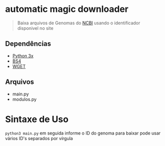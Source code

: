 # automatic magic downloader
> Baixa arquivos de Genomas do [NCBI](https://www.ncbi.nlm.nih.gov/genome) usando o identificador disponivel no site

## Dependências 
* [Python 3x](https://www.python.org/)
* [BS4](https://pypi.org/project/bs4/)
* [WGET](https://pypi.org/project/wget/)
## Arquivos
 * main.py
 * modulos.py
 # Sintaxe de Uso 
``` python3 main.py ```
em seguida informe o ID do genoma para baixar
pode usar vários ID's separados por vírgula

